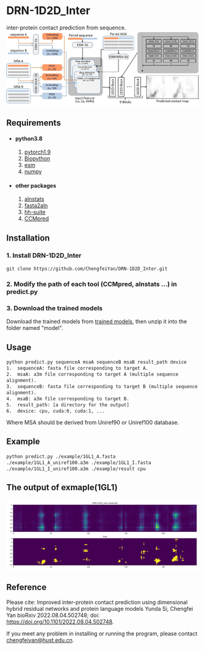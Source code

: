 # DRN-1D2D_Inter
inter-protein contact prediction from sequence.
![image](https://github.com/ChengfeiYan/DRN-1D2D_Inter/blob/main/data/main_fig.jpg)
## Requirements
- #### python3.8
  1. [pytorch1.9](https://pytorch.org/)  
  2. [Biopython](https://biopython.org/)
  3. [esm](https://github.com/facebookresearch/esm)
  4. [numpy](https://numpy.org/)
- #### other packages
  1. [alnstats](https://github.com/psipred/metapsicov/tree/master/src)
  2. [fasta2aln](https://github.com/kad-ecoli/hhsuite2/blob/master/bin/fasta2aln)
  3. [hh-suite](https://github.com/soedinglab/hh-suite)
  4. [CCMpred](https://github.com/soedinglab/CCMpred)

## Installation
### 1. Install DRN-1D2D_Inter
    git clone https://github.com/ChengfeiYan/DRN-1D2D_Inter.git
### 2. Modify the path of each tool (CCMpred, alnstats ...) in predict.py
  
### 3. Download the trained models
   Download the trained models from  [trained models](https://drive.google.com/file/d/1ICqJSNc01E2cGYhVj1IxzIkmnS-FMT2C/view?usp=sharing), then unzip it into the folder named "model".

## Usage
    python predict.py sequenceA msaA sequenceB msaB result_path device
    1.  sequenceA: fasta file corresponding to target A.
    2.  msaA: a3m file corresponding to target A (multiple sequence alignment).
    3.  sequenceB: fasta file corresponding to target B (multiple sequence alignment).
    4.  msaB: a3m file corresponding to target B.
    5.  result_path: [a directory for the output]
    6.  device: cpu, cuda:0, cuda:1, ...
    
   Where MSA should be derived from Uniref90 or Uniref100 database.

## Example
    python predict.py ./example/1GL1_A.fasta ./example/1GL1_A_uniref100.a3m ./example/1GL1_I.fasta ./example/1GL1_I_uniref100.a3m ./example/result cpu

## The output of exmaple(1GL1)
![image](https://github.com/ChengfeiYan/DRN-1D2D_Inter/blob/main/data/drn.jpg)

## Reference  
Please cite: Improved inter-protein contact prediction using dimensional hybrid residual networks and protein language models
Yunda Si, Chengfei Yan
bioRxiv 2022.08.04.502748; doi: https://doi.org/10.1101/2022.08.04.502748.

If you meet any problem in installing or running the program, please contact chengfeiyan@hust.edu.cn.
